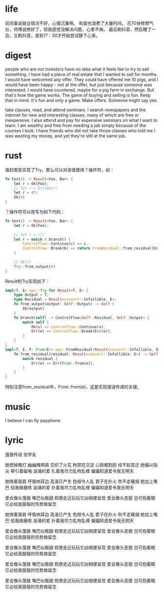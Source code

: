 # life

前同事说就业情况不好，心情沉重啊。
和面也浪费了大量时间。
花70块修燃气灶，师傅说修好了，但我感觉没解决问题，心里不爽。
最后刷抖音，然后睡了一会，又刷抖音，直到17：30才开始尝试静下心来。

# digest

people who are not investors have no idea what it feels like to try to sell something.
I have had a piece of real estate that I wanted to sell for months.
I would have welcomed any offer.
They could have offered me 10 pigs, and I would have been happy - not at the offer,
but just because someone was interested. I would have countered, maybe for a pig farm
in exchange. But that's how the game works. The game of buying and selling is fun.
Keep that in mind.
It's fun and only a game.
Make offers. Someone might say yes.

take classes, read, and attend seminars.
I search newspapers and the internet for new and interesting classes, many of which are free
or inexpensive. I also attend and pay for expensive seminars on what I want to learn. I am
wealthy and free from needing a job simply because of the courses I took. I have friends who
did not take those classes who told me I was wasting my money, and yet they're still at the
same job.

# rust

值的类型实现了Try，那么可以对该值使用？操作符，如：
```rust
fn test() -> Result<Foo, Bar> {
    let r = Ok(Foo);
    // let r = Err(Bar);
    let r = r?;
    Ok(r)
}
```
？操作符可以改写为如下代码：
```rust
fn test() -> Result<Foo, Bar> {
    let r = Ok(Foo);
    
    // let r = r?;
    let r = match r.branch() {
        ControlFlow::Continue(c) => c,
        ControlFlow::Break(b) => return FromResidual::from_residual(b),
    }
    
    // Ok(r)
    Try::from_output(r)
}
```
Result的Try实现如下：
```rust
impl<T, E> ops::Try for Result<T, E> {
    type Output = T;
    type Residual = Result<convert::Infallible, E>;
    fn from_output(output: Self::Output) -> Self {
        Ok(output)
    }
    fn branch(self) -> ControlFlow<Self::Residual, Self::Output> {
        match self {
            Ok(v) => ControlFlow::Continue(v),
            Err(e) => ControlFlow::Break(Err(e)),
        }
    }
}
impl<T, E, F: From<E>> ops::FromResidual<Result<convert::Infallible, E>> for Result<T, F> {
    fn from_residual(residual: Result<convert::Infallible, E>) -> Self {
        match residual {
            Err(e) => Err(From::from(e)),
        }
    }
}
```
特别注意from_residual中，From::from(e)，这是实现错误传递的关键。

# music

I believe I can fly
payphone

# lyric

饿狼传说
  张学友

她熄掉晚灯 幽幽掩两肩
交织了火花 拘禁在沉淀
心刚被割损 经不起变迁
她偏以指尖 牵引着磁电
汹涌的爱
扎着我尽力乱吻乱缠
偏偏知道爱令我无明天

她倚着我肩 呼吸响耳边
高温已产生 色相令人乱
君子在扑火 吹不走暖烟
她加上嘴巴 给我做磨练
汹涌的爱
扑着我尽力乱吻乱缠
偏偏知道爱令我无明天

爱会像头饿狼
嘴巴似极甜
假使走近玩玩它凶相便呈现
爱会像头恶狼
岂可抱着眠
它必给我狠狠的伤势做留念

她倚着我肩 呼吸响耳边
高温已产生 色相令人乱
君子在扑火 吹不走暖烟
她加上嘴巴 给我做磨练
汹涌的爱
扑着我尽力乱吻乱缠
偏偏知道爱令我无明天

爱会像头饿狼
嘴巴似极甜
假使走近玩玩它凶相便呈现
爱会像头恶狼
岂可抱着眠
它必给我狠狠的伤势做留念

爱会像头饿狼
嘴巴似极甜
假使走近玩玩它凶相便呈现
爱会像头恶狼
岂可抱着眠
它必给我狠狠的伤势做留念

爱会像头饿狼
嘴巴似极甜
假使走近玩玩它凶相便呈现
爱会像头恶狼
岂可抱着眠
它必给我狠狠的伤势做留念

爱会像头饿狼
嘴巴似极甜
假使走近玩玩它凶相便呈现
爱会像头恶狼
岂可抱着眠
它必给我狠狠的伤势做留念
